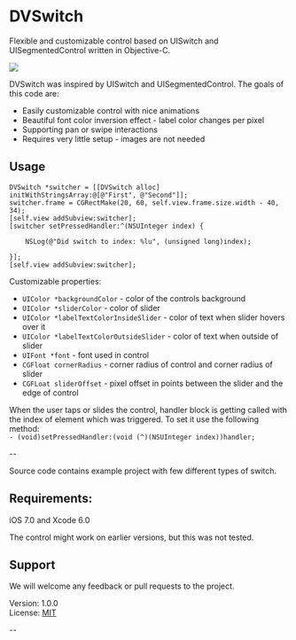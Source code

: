 DVSwitch
========

Flexible and customizable control based on UISwitch and UISegmentedControl written in Objective-C.

<img src="http://i.imgur.com/FH1CQRX.png">


DVSwitch was inspired by UISwitch and UISegmentedControl. The goals of this code are:

* Easily customizable control with nice animations
* Beautiful font color inversion effect - label color changes per pixel
* Supporting pan or swipe interactions
* Requires very little setup - images are not needed

Usage
-----

    DVSwitch *switcher = [[DVSwitch alloc] initWithStringsArray:@[@"First", @"Second"]];
    switcher.frame = CGRectMake(20, 60, self.view.frame.size.width - 40, 34);
    [self.view addSubview:switcher];
    [switcher setPressedHandler:^(NSUInteger index) {
        
        NSLog(@"Did switch to index: %lu", (unsigned long)index);
        
    }];
    [self.view addSubview:switcher];
    


Customizable properties:

* `UIColor *backgroundColor` - color of the controls background
* `UIColor *sliderColor` - color of slider
* `UIColor *labelTextColorInsideSlider` - color of text when slider hovers over it
* `UIColor *labelTextColorOutsideSlider` - color of text when outside of slider
* `UIFont *font` - font used in control
* `CGFloat cornerRadius` - corner radius of control and corner radius of slider
* `CGFLoat sliderOffset` - pixel offset in points between the slider and the edge of control

When the user taps or slides the control, handler block is getting called with the index of element which was triggered. To set it use the following method:<br />
    `- (void)setPressedHandler:(void (^)(NSUInteger index))handler;`

--

Source code contains example project with few different types of switch.

Requirements:
-----
iOS 7.0 and Xcode 6.0

The control might work on earlier versions, but this was not tested.

Support
-----
We will welcome any feedback or pull requests to the project.


Version: 1.0.0<br>
License: [MIT](http://opensource.org/licenses/MIT)

--
